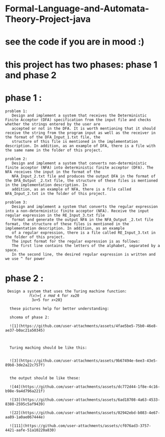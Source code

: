 # Formal-Language-and-Automata-Theory-Project-java

# see the code if you are in mood :)

# this project has two phases:  phase 1 and phase 2

# phase 1  :
    problem 1:
       Design and implement a system that receives the Deterministic Finite Acceptor (DFA) specification from the input file and checks whether the strings entered by the user are 
       accepted or not in the DFA. It is worth mentioning that it should receive the string from the program input as well as the receiver in the format of the DFA_Input_1.txt file, the 
       structure of this file is mentioned in the implementation description. In addition, as an example of DFA, there is a file with the same name in the folder of this project.

    problem 2:
       Design and implement a system that converts non-deterministic finite acceptor (NFA) into deterministic finite acceptor (DFA). The NFA receives the input in the format of the 
       NFA_Input_2.txt file and produces the output DFA in the format of the DFA_Output _2.txt file, the structure of these files is mentioned in the implementation description. In 
       addition, as an example of NFA, there is a file called NFA_Input_2.txt in the folder of this project.

    problem 3:
       Design and implement a system that converts the regular expression into a non-deterministic finite acceptor (NFA). Receive the input regular expression in the RE_Input_3.txt file 
       format and generate the output NFA in the NFA_Output _2.txt file format, the structure of these files is mentioned in the implementation description. In addition, as an example 
       of a regular expression, there is a file called RE_Input_3.txt in the folder of this project.
       The input format for the regular expression is as follows:
       The first line contains the letters of the alphabet, separated by a space.
       In the second line, the desired regular expression is written and we use ^ for power


# phase 2  : 
     Design a system that uses the Turing machine function:
               𝑓(𝑥)={ 𝑥 𝑚𝑜𝑑 4 for 𝑥≥20
                3𝑥+5 for 𝑥<20}
     
      these pictures help for better understanding:

      shcema of phase 2:
      
      ![1](https://github.com/user-attachments/assets/4fae5be5-75b0-46e8-ae37-b0ac21a50345)


      
      Turing maching should be like this:


      ![3](https://github.com/user-attachments/assets/9b67494e-6ee3-43e5-89b8-3de2a22c757f)


      the output should be like these:
         
      ![44](https://github.com/user-attachments/assets/dc772d44-1f8e-4c16-b98e-9a4d796a221f)
      
      ![33](https://github.com/user-attachments/assets/6ad18708-4a63-4533-8380-2595c5af9439)

      ![22](https://github.com/user-attachments/assets/02942ebd-b083-4e67-aa89-1a0ae067444e)

      ![111](https://github.com/user-attachments/assets/cf076ad3-3757-4421-aafe-51a10220a830)




      
       

      
